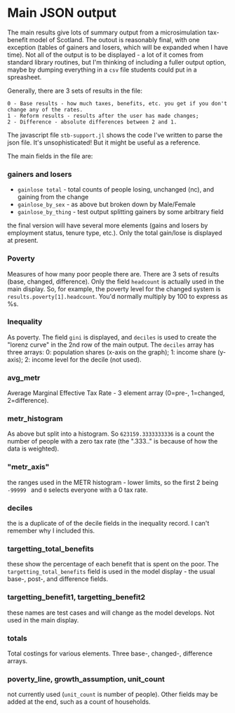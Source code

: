 # Main JSON output

The main results give lots of summary output from a microsimulation tax-benefit model of Scotland. The outout is reasonably final, with one exception (tables of gainers and losers, which will be expanded when I have time). Not all of the output is to be displayed - a lot of it comes from standard library routines, but I'm thinking of including a fuller output option, maybe by dumping everything in a `csv` file students could put in a spreasheet.

Generally, there are 3 sets of results in the file:

    0 - Base results - how much taxes, benefits, etc. you get if you don't change any of the rates.
    1 - Reform results - results after the user has made changes;
    2 - Difference - absolute differences between 2 and 1.

The javascript file `stb-support.jl` shows the code I've written to parse the json file. It's unsophisticated! But it might be useful as a reference.


The main fields in the file are:

### gainers and losers
- `gainlose total` - total counts of people losing, unchanged (nc), and gaining from the change
- `gainlose_by_sex` - as above but broken down by  Male/Female
- `gainlose_by_thing` - test output splitting gainers by some arbitrary field

the final version will have several more elements (gains and losers by employment status, tenure type, etc.). Only the total gain/lose is displayed at present.


### Poverty

Measures of how many poor people there are. There are 3 sets of results (base, changed, difference). Only the field `headcount` is actually used in the main display. So, for example, the poverty level for the changed system is `results.poverty[1].headcount`. You'd normally multiply by 100 to express as %s.

### Inequality

As poverty. The field `gini` is displayed, and `deciles` is used to create the "lorenz curve" in the 2nd row of the main output. The `deciles` array has three arrays:
    0: population shares (x-axis on the graph);
    1: income share (y-axis);
    2: income level for the decile (not used).

### avg_metr

Average Marginal Effective Tax Rate - 3 element array (0=pre-, 1=changed, 2=difference).

### metr_histogram

As above but split into a histogram. So `623159.3333333336` is a count the number of people with a zero tax rate (the ".333.." is because of how the data is weighted).

###   "metr_axis"

the ranges used in the METR histogram - lower limits, so the first 2 being `-99999 ` and `0` selects everyone with a 0 tax rate.

### deciles

the is a duplicate of of the decile fields in the inequality record. I can't remember why I included this.

### targetting_total_benefits

these show the percentage of each benefit that is spent on the poor. The `targetting_total_benefits` field is used in the model display - the usual base-, post-, and difference fields.

### targetting_benefit1, targetting_benefit2

these names are test cases and will change as the model develops. Not used in the main display.

### totals

Total costings for various elements. Three base-, changed-, difference arrays.

### poverty_line, growth_assumption, unit_count

not currently used (`unit_count` is number of people). Other fields may be added at the end, such as a count of households.
